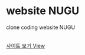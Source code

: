 <h1>website NUGU </h1>
<p>clone coding website NUGU</p>
<br>
<a href="https://chlee129.github.io/ungu/">사이트 보기 View</a>
 
